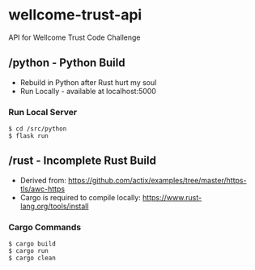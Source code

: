 # wellcome-trust-api
API for Wellcome Trust Code Challenge

##  /python - Python Build
- Rebuild in Python after Rust hurt my soul
- Run Locally - available at localhost:5000

###  Run Local Server
```
$ cd /src/python
$ flask run
```

##  /rust - Incomplete Rust Build
- Derived from: https://github.com/actix/examples/tree/master/https-tls/awc-https
- Cargo is required to compile locally: https://www.rust-lang.org/tools/install

###  Cargo Commands

```
$ cargo build
$ cargo run
$ cargo clean
```
